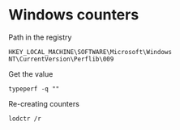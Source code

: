 # Windows counters
Path in the registry
```
HKEY_LOCAL_MACHINE\SOFTWARE\Microsoft\Windows NT\CurrentVersion\Perflib\009
```

Get the value
```
typeperf -q ""
```

Re-creating counters
```
lodctr /r
```
